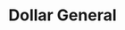 ---
title: "Dollar General"
url: /springfield/dollar-general-east-ridge-avenue/
shop: variety store
---